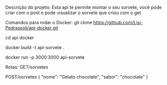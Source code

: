 Descrição do projeto:
Esta api te permite montar o seu sorvete, você pode criar com o post e pode visualizar o sorvete que criou com o get

Comandos para rodar o Docker:
git clone https://github.com/Lisi-Pedrassoli/api-docker.git

cd api docker 

docker build -t api-sorvete .

docker run -p 3000:3000 api-sorvete

Rotas:
GET/sorvetes

POST/sorvetes
{
 	"nome": "Gelato chocolate",
	"sabor": "chocolate"
}

